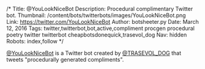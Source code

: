 /*
Title: @YouLookNiceBot
Description: Procedural complimentary Twitter bot.
Thumbnail: /content/bots/twitterbots/images/YouLookNiceBot.png
Link: https://twitter.com/YouLookNiceBot
Author: botsheeter.py
Date: March 12, 2016
Tags: twitter,twitterbot,bot,active,compliment procgen procedural poetry twitter twitterbot cheapbotsdonequick,trasevol_dog
Nav: hidden
Robots: index,follow
*/

[@YouLookNiceBot](https://twitter.com/YouLookNiceBot) is a Twitter bot created by [@TRASEVOL_DOG](https://twitter.com/TRASEVOL_DOG) that tweets "procedurally generated compliments".
